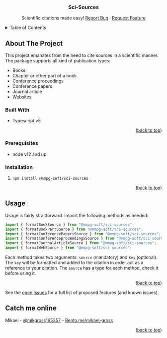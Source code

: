 <a name="readme-top"></a>

<!-- PROJECT LOGO -->
<br />
<div align="center">

  <h3 align="center">Sci-Sources</h3>

  <p align="center">
    Scientific citations made easy!
    <a href="https://github.com/MMPG-Consulting/sci-sources/issues">Report Bug</a>
    ·
    <a href="https://github.com/MMPG-Consulting/sci-sources/issues">Request Feature</a>
  </p>
</div>

<!-- TABLE OF CONTENTS -->
<details>
  <summary>Table of Contents</summary>
  <ol>
    <li>
      <a href="#about-the-project">About The Project</a>
      <ul>
        <li><a href="#built-with">Built With</a></li>
      </ul>
    </li>
    <li>
      <a href="#getting-started">Getting Started</a>
    </li>
    <li><a href="#usage">Usage</a></li>
    <li><a href="#contact">Contact</a></li>
  </ol>
</details>

## About The Project

This project emanates from the need to cite sources in a scientific manner. The package supports all kind of publication types:

- Books
- Chapter or other part of a book
- Conference proceedings
- Conference papers
- Journal article
- Websites

### Built With

- Typescript v5

<p align="right">(<a href="#readme-top">back to top</a>)</p>

### Prerequisites

- node v12 and up

### Installation

1. `npm install @mmpg-soft/sci-sources`

<p align="right">(<a href="#readme-top">back to top</a>)</p>

<!-- USAGE EXAMPLES -->

## Usage

Usage is fairly straitforward. Import the following methods as needed:

```Typescript
import { formatBookSource } from "@mmpg-soft/sci-sources";
import { formatBookPartSource } from "@mmpg-soft/sci-sources";
import { formatConferencePapersSource } from "@mmpg-soft/sci-sources";
import { formatConferenceproceedingsSource } from "@mmpg-soft/sci-sources";
import { formatJournalArticleSource } from "@mmpg-soft/sci-sources";
import { formatWebSource } from "@mmpg-soft/sci-sources";
```

Each method takes two arguments: `source` (mandatory) and `key` (optional).
The `key` will be formatted and added to the citation in order act as a reference to your citation.
The `source` has a type for each method, check it before using it.

<p align="right">(<a href="#readme-top">back to top</a>)</p>

See the [open issues](https://github.com/othneildrew/Best-README-Template/issues) for a full list of proposed features (and known issues).

## Catch me online

Mikael - [@mikgross195357](https://twitter.com/@mikgross195357) - [Bento.me/mikael-gross](https://bento.me/mikael-gross)

<p align="right">(<a href="#readme-top">back to top</a>)</p>
